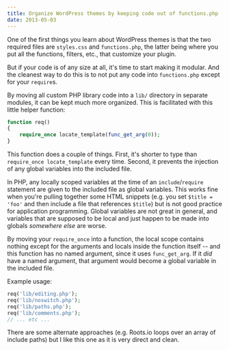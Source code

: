 ```yaml
---
title: Organize WordPress themes by keeping code out of functions.php
date: 2013-05-03
---
```


One of the first things you learn about WordPress themes is that the two required files are `styles.css` and `functions.php`, the latter being where you put all the functions, filters, etc., that customize your plugin.

But if your code is of any size at all, it's time to start making it modular. And the cleanest way to do this is to not put any code into `functions.php` except for your `require`s.

By moving all custom PHP library code into a `lib/` directory in separate modules, it can be kept much more organized. This is facilitated with this little helper function:

```php
function req()
{
    require_once locate_template(func_get_arg(0));
}
```

This function does a couple of things. First, it's shorter to type than `require_once locate_template` every time. Second, it prevents the injection of any global variables into the included file.

In PHP, any locally scoped variables at the time of an `include`/`require` statement are given to the included file as global variables. This works fine when you're pulling together some HTML snippets (e.g. you set `$title = 'foo'` and then include a file that references `$title`) but is not good practice for application programming. Global variables are not great in general, and variables that are supposed to be local and just happen to be made into globals _somewhere else_ are worse.

By moving your `require_once` into a function, the local scope contains nothing except for the arguments and locals inside the function itself -- and this function has no named argument, since it uses `func_get_arg`. If it _did_ have a named argument, that argument would become a global variable in the included file.

Example usage:

```php
req('lib/editing.php');
req('lib/noswitch.php');
req('lib/paths.php');
req('lib/comments.php');
// ... etc ...

```

There are some alternate approaches (e.g. Roots.io loops over an array of include paths) but I like this one as it is very direct and clean.
